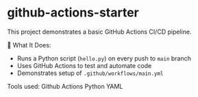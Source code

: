 # github-actions-starter

This project demonstrates a basic GitHub Actions CI/CD pipeline.

 🔧 What It Does:
- Runs a Python script (`hello.py`) on every push to `main` branch
- Uses GitHub Actions to test and automate code
- Demonstrates setup of `.github/workflows/main.yml`

Tools used:
Github Actions
Python
YAML
